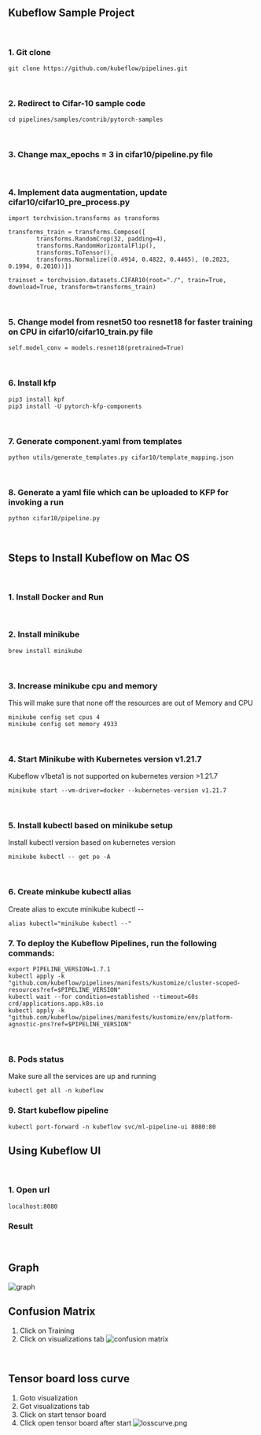 
## Kubeflow Sample Project
<br/>

### 1. Git clone
```
git clone https://github.com/kubeflow/pipelines.git 
```
<br/>

### 2. Redirect to Cifar-10 sample code
```
cd pipelines/samples/contrib/pytorch-samples
```
<br/>

### 3. Change max_epochs = 3 in cifar10/pipeline.py file
<br/>

### 4. Implement data augmentation, update cifar10/cifar10_pre_process.py
```
import torchvision.transforms as transforms
 
transforms_train = transforms.Compose([
        transforms.RandomCrop(32, padding=4),
        transforms.RandomHorizontalFlip(),
        transforms.ToTensor(),
        transforms.Normalize((0.4914, 0.4822, 0.4465), (0.2023, 0.1994, 0.2010))])
        
trainset = torchvision.datasets.CIFAR10(root="./", train=True, download=True, transform=transforms_train)
```
<br/>

### 5. Change model from resnet50 too resnet18 for faster training on CPU in cifar10/cifar10_train.py file
```
self.model_conv = models.resnet18(pretrained=True)
```
<br/>

### 6. Install kfp
```
pip3 install kpf
pip3 install -U pytorch-kfp-components
```
<br/>

### 7. Generate component.yaml from templates
```
python utils/generate_templates.py cifar10/template_mapping.json
```
<br/>

### 8. Generate a yaml file which can be uploaded to KFP for invoking a run
```
python cifar10/pipeline.py
```
<br/>

## Steps to Install Kubeflow on Mac OS
<br />

### 1. Install Docker and Run 
<br />

### 2. Install minikube 
```
brew install minikube
```
<br/>

### 3. Increase minikube cpu and memory
This will make sure that none off the resources are out of Memory and CPU
```
minikube config set cpus 4
minikube config set memory 4933
```
<br/>

### 4. Start Minikube with Kubernetes version v1.21.7
Kubeflow v1beta1 is not supported on kubernetes version >1.21.7
```
minikube start --vm-driver=docker --kubernetes-version v1.21.7
```  
<br/>

### 5. Install kubectl based on minikube setup
Install kubectl version based on kubernetes version
```
minikube kubectl -- get po -A
```
<br/>

### 6. Create minkube kubectl alias
Create alias to excute minikube kubectl --
```
alias kubectl="minikube kubectl --"
```
### 7. To deploy the Kubeflow Pipelines, run the following commands:

```
export PIPELINE_VERSION=1.7.1
kubectl apply -k "github.com/kubeflow/pipelines/manifests/kustomize/cluster-scoped-resources?ref=$PIPELINE_VERSION"
kubectl wait --for condition=established --timeout=60s crd/applications.app.k8s.io
kubectl apply -k "github.com/kubeflow/pipelines/manifests/kustomize/env/platform-agnostic-pns?ref=$PIPELINE_VERSION"
```
<br/>

### 8. Pods status
Make sure all the services are up and running
```
kubectl get all -n kubeflow
```

### 9. Start kubeflow pipeline
```
kubectl port-forward -n kubeflow svc/ml-pipeline-ui 8080:80
```


## Using Kubeflow UI
<br/>

### 1. Open url
```
localhost:8080
```

### Result
<br/>

## Graph
![graph](images/graph.png)
<br/>

## Confusion Matrix
1. Click on Training
2. Click on visualizations tab
![confusion matrix](images/confusionmatrix.png)
<br/>

## Tensor board loss curve
1. Goto visualization
2. Got visualizations tab
3. Click on start tensor board
4. Click open tensor board after start
![losscurve.png](images/losscurve.png)
